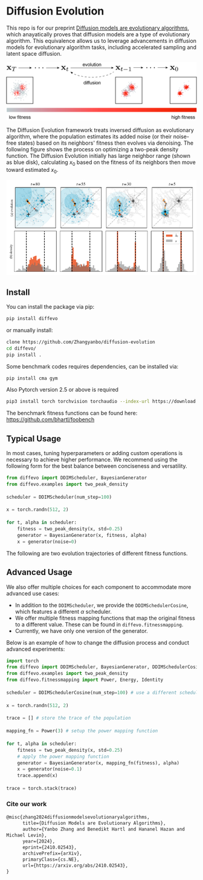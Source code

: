 # Diffusion Evolution

This repo is for our preprint [Diffusion models are evolutionary algorithms](https://arxiv.org/abs/2410.02543), which anayatically proves that diffusion models are a type of evolutionary algorithm. This equivalence allows us to leverage advancements in diffusion models for evolutionary algorithm tasks, including accelerated sampling and latent space diffusion.

![](./experiments/2d_models/two_peaks/images/framwork.jpg)

The Diffusion Evolution framework treats inversed diffusion as evolutionary algorithm, where the population estimates its added noise (or their noise-free states) based on its neighbors' fitness then evolves via denoising. The following figure shows the process on optimizing a two-peak density function. The Diffusion Evolution initially has large neighbor range (shown as blue disk), calculating $x_0$ based on the fitness of its neighbors then move toward estimated $x_0$.

![](./experiments/2d_models/figures/process.png)


## Install

You can install the package via pip:

```bash
pip install diffevo
```

or manually install:
```bash
clone https://github.com/Zhangyanbo/diffusion-evolution
cd diffevo/
pip install .
```

Some benchmark codes requires dependencies, can be installed via:
```bash
pip install cma gym
```

Also Pytorch version 2.5 or above is required
```bash
pip3 install torch torchvision torchaudio --index-url https://download.pytorch.org/whl/cu121
```


The benchmark fitness functions can be found here: https://github.com/bhartl/foobench 

## Typical Usage

In most cases, tuning hyperparameters or adding custom operations is necessary to achieve higher performance. We recommend using the following form for the best balance between conciseness and versatility.

```python
from diffevo import DDIMScheduler, BayesianGenerator
from diffevo.examples import two_peak_density

scheduler = DDIMScheduler(num_step=100)

x = torch.randn(512, 2)

for t, alpha in scheduler:
    fitness = two_peak_density(x, std=0.25)
    generator = BayesianGenerator(x, fitness, alpha)
    x = generator(noise=0)
```

The following are two evolution trajectories of different fitness functions.

## Advanced Usage

We also offer multiple choices for each component to accommodate more advanced use cases:

* In addition to the `DDIMScheduler`, we provide the `DDIMSchedulerCosine`, which features a different $\alpha$ scheduler.
* We offer multiple fitness mapping functions that map the original fitness to a different value. These can be found in `diffevo.fitnessmapping`.
* Currently, we have only one version of the generator.

Below is an example of how to change the diffusion process and conduct advanced experiments:

```python
import torch
from diffevo import DDIMScheduler, BayesianGenerator, DDIMSchedulerCosine
from diffevo.examples import two_peak_density
from diffevo.fitnessmapping import Power, Energy, Identity

scheduler = DDIMSchedulerCosine(num_step=100) # use a different scheduler

x = torch.randn(512, 2)

trace = [] # store the trace of the population

mapping_fn = Power(3) # setup the power mapping function

for t, alpha in scheduler:
    fitness = two_peak_density(x, std=0.25)
    # apply the power mapping function
    generator = BayesianGenerator(x, mapping_fn(fitness), alpha)
    x = generator(noise=0.1)
    trace.append(x)

trace = torch.stack(trace)
```


### Cite our work

```
@misc{zhang2024diffusionmodelsevolutionaryalgorithms,
      title={Diffusion Models are Evolutionary Algorithms}, 
      author={Yanbo Zhang and Benedikt Hartl and Hananel Hazan and Michael Levin},
      year={2024},
      eprint={2410.02543},
      archivePrefix={arXiv},
      primaryClass={cs.NE},
      url={https://arxiv.org/abs/2410.02543}, 
}
```
